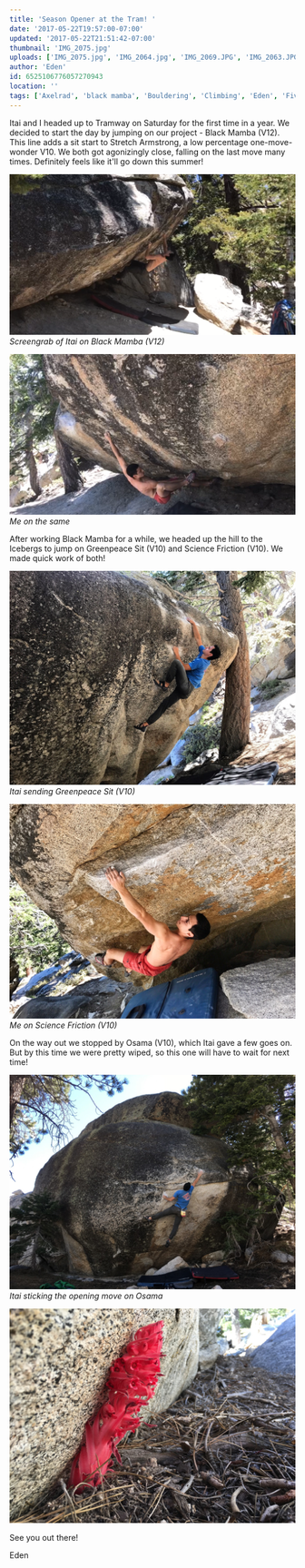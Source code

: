 ```yaml
---
title: 'Season Opener at the Tram! '
date: '2017-05-22T19:57:00-07:00'
updated: '2017-05-22T21:51:42-07:00'
thumbnail: 'IMG_2075.jpg'
uploads: ['IMG_2075.jpg', 'IMG_2064.jpg', 'IMG_2069.JPG', 'IMG_2063.JPG', 'IMG_2058.JPG', 'IMG_2059.JPG']
author: 'Eden'
id: 6525106776057270943
location: ''
tags: ['Axelrad', 'black mamba', 'Bouldering', 'Climbing', 'Eden', 'Five', 'Five Ten', 'granite', 'Itai', 'Ten', 'Tramway']
---
```


Itai and I headed up to Tramway on Saturday for the first time in a year. We decided to start the day by jumping on our project - Black Mamba (V12). This line adds a sit start to Stretch Armstrong, a low percentage one-move-wonder V10. We both got agonizingly close, falling on the last move many times. Definitely feels like it'll go down this summer! 

![image alt](uploads/IMG_2075.jpg)*Screengrab of Itai on Black Mamba (V12)*

![image alt](uploads/IMG_2064.jpg)*Me on the same*

After working Black Mamba for a while, we headed up the hill to the Icebergs to jump on Greenpeace Sit (V10) and Science Friction (V10). We made quick work of both! 

![image alt](uploads/IMG_2069.JPG)*Itai sending Greenpeace Sit (V10)*

![image alt](uploads/IMG_2063.JPG)*Me on Science Friction (V10)*

On the way out we stopped by Osama (V10), which Itai gave a few goes on. But by this time we were pretty wiped, so this one will have to wait for next time!

![image alt](uploads/IMG_2058.JPG)*Itai sticking the opening move on Osama*

![image alt](uploads/IMG_2059.JPG)

See you out there!

Eden
